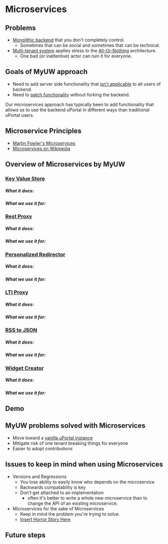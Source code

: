 # Microservices

## Problems
* [Monolithic backend][TODO] that you don't completely control.
  * Sometimes that can be social and sometimes that can be technical.
* [Multi-tenant system][TODO] applies stress to the [All-Or-Nothing][TODO] architecture.
  * One bad (or inattentive) actor can ruin it for everyone.

## Goals of MyUW approach
* Need to add server side functionality that [isn't applicable][TODO] to all users of backend.
* Need to [patch functionality][TODO] without forking the backend.

Our microservices approach has typically been to add functionality that allows us
to use the backend uPortal in different ways than traditional uPortal users.

## Microservice Principles
* [Martin Fowler's Microservices]
* [Microservices on Wikipedia]

## Overview of Microservices by MyUW
### [Key Value Store]
##### What it does:
##### What we use it for:

### [Rest Proxy]
##### What it does:
##### What we use it for:

### [Personalized Redirector]
##### What it does:
##### What we use it for:

### [LTI Proxy]
##### What it does:
##### What we use it for:

### [RSS to JSON]
##### What it does:
##### What we use it for:

### [Widget Creator]
##### What it does:
##### What we use it for:

## Demo

## MyUW problems solved with Microservices
* Move toward a [vanilla uPortal instance][TODO]
* Mitigate risk of one tenant breaking things for everyone
* Easier to adopt contributions

## Issues to keep in mind when using Microservices
* Versions and Regressions
  * You lose ability to easily know who depends on the microservice
  * Backwards compatability is key
  * Don't get attached to an implementation
    * often it's better to write a whole new microservice than to change the API
      of an existing microservice.
* Microservices for the sake of Microservices
  * Keep in mind the problem you're trying to solve.
  * [Insert Horror Story Here][TODO]

## Future steps


<!-- MyUW Github Repositories -->
[Rest Proxy]: https://github.com/UW-Madison-DoIT/rest-proxy (Rest Proxy Github Repository)
[Key Value Store]: https://github.com/UW-Madison-DoIT/KeyValueStore (Key Value Store Github Repository)
[LTI Proxy]: https://github.com/UW-Madison-DoIT/lti-proxy (LTI Proxy Github Repository)
[Personalized Redirector]:  https://github.com/UW-Madison-DoIT/personalizedRedirection (Personalized Redirector Github Repository)
[RSS to JSON]: https://github.com/UW-Madison-DoIT/rssToJson (RSS to JSON Github Repository)
[Widget Creator]: https://github.com/UW-Madison-DoIT/widget-creator (Widget Creator Github Repository)

<!-- External Links -->
[Martin Fowler's Microservices]: https://martinfowler.com/articles/microservices.html (Martin Fowler's Microservices)
[Microservices on Wikipedia]: https://en.wikipedia.org/wiki/Microservices (Wikipedia: Microservices)

<!-- TODO Marker -->
[TODO]: # (Elaborate on this!)
